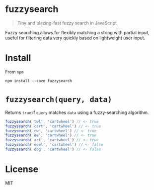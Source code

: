 # fuzzysearch

> Tiny and blazing-fast fuzzy search in JavaScript

Fuzzy searching allows for flexibly matching a string with partial input, useful for filtering data very quickly based on lightweight user input.

# Install

From `npm`

```shell
npm install --save fuzzysearch
```

# `fuzzysearch(query, data)`

Returns `true` if `query` matches `data` using a fuzzy-searching algorithm.

```js
fuzzysearch('twl', 'cartwheel') // <- true
fuzzysearch('cart', 'cartwheel') // <- true
fuzzysearch('cw', 'cartwheel') // <- true
fuzzysearch('ee', 'cartwheel') // <- true
fuzzysearch('art', 'cartwheel') // <- true
fuzzysearch('eeel', 'cartwheel') // <- false
fuzzysearch('dog', 'cartwheel') // <- false
```

# License

MIT
